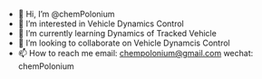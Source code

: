 - 👋 Hi, I’m @chemPolonium
- 👀 I’m interested in Vehicle Dynamics Control
- 🌱 I’m currently learning Dynamics of Tracked Vehicle
- 💞️ I’m looking to collaborate on Vehicle Dynamcis Control
- 📫 How to reach me email: chempolonium@gmail.com wechat: chemPolonium

<!---
chemPolonium/chemPolonium is a ✨ special ✨ repository because its `README.md` (this file) appears on your GitHub profile.
You can click the Preview link to take a look at your changes.
--->
